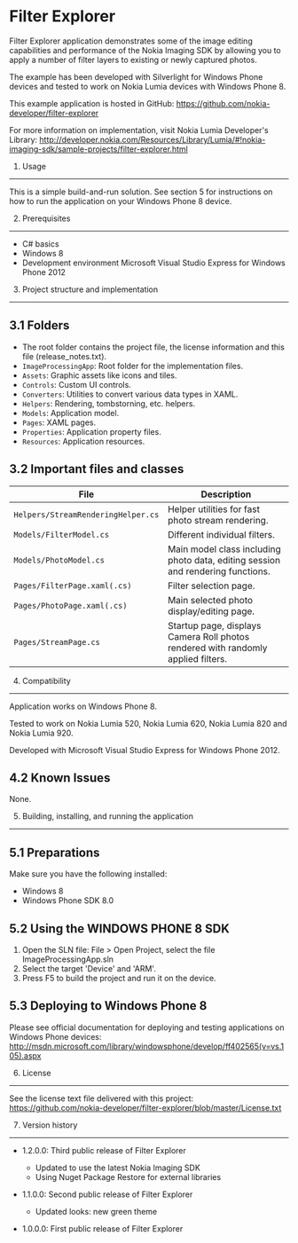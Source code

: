 Filter Explorer
===============

Filter Explorer application demonstrates some of the image editing capabilities
and performance of the Nokia Imaging SDK by allowing you to apply a number of
filter layers to existing or newly captured photos.

The example has been developed with Silverlight for Windows Phone devices
and tested to work on Nokia Lumia devices with Windows Phone 8.

This example application is hosted in GitHub:
https://github.com/nokia-developer/filter-explorer

For more information on implementation, visit Nokia Lumia
Developer's Library:
http://developer.nokia.com/Resources/Library/Lumia/#!nokia-imaging-sdk/sample-projects/filter-explorer.html


1. Usage
-------------------------------------------------------------------------------

This is a simple build-and-run solution. See section 5 for instructions on how
to run the application on your Windows Phone 8 device.


2. Prerequisites
-------------------------------------------------------------------------------

* C# basics
* Windows 8
* Development environment Microsoft Visual Studio Express for Windows Phone 2012


3. Project structure and implementation
-------------------------------------------------------------------------------

3.1 Folders
-----------

* The root folder contains the project file, the license information and this
  file (release_notes.txt).
* `ImageProcessingApp`: Root folder for the implementation files.  
 * `Assets`: Graphic assets like icons and tiles.
 * `Controls`: Custom UI controls.
 * `Converters`: Utilities to convert various data types in XAML.
 * `Helpers`: Rendering, tombstorning, etc. helpers.
 * `Models`: Application model.
 * `Pages`: XAML pages.
 * `Properties`: Application property files.
 * `Resources`: Application resources.


3.2 Important files and classes
-------------------------------

| File | Description |
| ---- | ----------- |
| `Helpers/StreamRenderingHelper.cs` | Helper utilities for fast photo stream rendering. |
| `Models/FilterModel.cs` | Different individual filters. |
| `Models/PhotoModel.cs` | Main model class including photo data, editing session and rendering functions. |
| `Pages/FilterPage.xaml(.cs)` | Filter selection page. |
| `Pages/PhotoPage.xaml(.cs)` | Main selected photo display/editing page. |
| `Pages/StreamPage.cs` | Startup page, displays Camera Roll photos rendered with randomly applied filters. |


4. Compatibility
-------------------------------------------------------------------------------

Application works on Windows Phone 8.

Tested to work on Nokia Lumia 520, Nokia Lumia 620, Nokia Lumia 820 and Nokia
Lumia 920.

Developed with Microsoft Visual Studio Express for Windows Phone 2012.


4.2 Known Issues
----------------

None.


5. Building, installing, and running the application
-------------------------------------------------------------------------------

5.1 Preparations
----------------

Make sure you have the following installed:
 * Windows 8
 * Windows Phone SDK 8.0

5.2 Using the WINDOWS PHONE 8 SDK
---------------------------------

1. Open the SLN file:
   File > Open Project, select the file ImageProcessingApp.sln
2. Select the target 'Device' and 'ARM'.
3. Press F5 to build the project and run it on the device.

5.3 Deploying to Windows Phone 8
--------------------------------

Please see official documentation for deploying and testing applications on
Windows Phone devices:
http://msdn.microsoft.com/library/windowsphone/develop/ff402565(v=vs.105).aspx


6. License
-------------------------------------------------------------------------------

See the license text file delivered with this project:
https://github.com/nokia-developer/filter-explorer/blob/master/License.txt


7. Version history
-------------------------------------------------------------------------------

* 1.2.0.0: Third public release of Filter Explorer
  - Updated to use the latest Nokia Imaging SDK
  - Using Nuget Package Restore for external libraries

* 1.1.0.0: Second public release of Filter Explorer
  - Updated looks: new green theme
  
* 1.0.0.0: First public release of Filter Explorer
